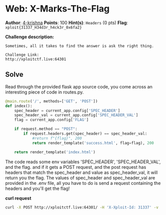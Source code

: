 # Web: X-Marks-The-Flag

**Author**: [4-krishna](https://github.com/4-krishna)
**Points**: 100
**Hint(s)**: `Headers` (0 pts)
**Flag**: `xploit{31337_H34d3r_h4ck3r_0x6fa2}`

**Challenge description:**
```
Sometimes, all it takes to find the answer is ask the right thing.

Challenge Link:
http://xploitctf.live:64301
```

## Solve

Read through the provided flask app source code, you come across an interesting piece of code in routes.py.

```python
@main.route('/', methods=['GET', 'POST'])
def index():
    spec_header = current_app.config['SPEC_HEADER']
    spec_header_val = current_app.config['SPEC_HEADER_VAL']
    flag = current_app.config['FLAG']

    if request.method == "POST":
        if request.headers.get(spec_header) == spec_header_val:
            #return f"{flag}", 200
            return render_template('success.html', flag=flag), 200

    return render_template('index.html')

```

The code reads some env variables 'SPEC_HEADER', 'SPEC_HEADER_VAL', and the flag.
and if it gets a POST request, and the post request has headers that match the spec_header and value as spec_header_val, it will return you the flag.
The values of spec_header and spec_header_val are provided in the .env file, all you have to do is send a request containing the headers and you'll get the flag!


**curl request**
```bash
curl -X POST http://xploitctf.live:64301/ -H 'X-Xploit-Id: 31337' -v
```
